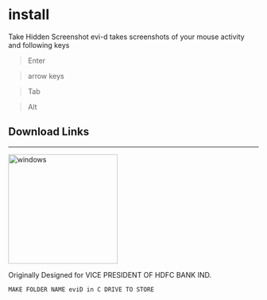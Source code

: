 # install
Take Hidden Screenshot
evi-d takes screenshots of your mouse activity and following keys
> Enter 

> arrow keys

> Tab

> Alt

## Download Links
<hr>

[<img alt="windows" width="220px" src="https://user-images.githubusercontent.com/65026164/163546829-c5986c4f-ad61-4b51-9c5a-1254f8591313.png" />](https://healerop.gumroad.com/l/evid)<br>

Originally Designed for VICE PRESIDENT OF HDFC BANK IND. 

```
MAKE FOLDER NAME eviD in C DRIVE TO STORE
```



